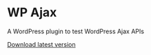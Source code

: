 # WP Ajax
A WordPress plugin to test WordPress Ajax APIs

[Download latest version](https://github.com/haruncpi/wp-ajax/releases/download/v1.0.3/ajax-1.0.3.zip)